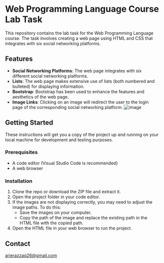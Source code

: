 # Web Programming Language Course Lab Task

This repository contains the lab task for the Web Programming Language course. The task involves creating a web page using HTML and CSS that integrates with six social networking platforms.

## Features

- **Social Networking Platforms**: The web page integrates with six different social networking platforms.
- **Lists**: The web page makes extensive use of lists (both numbered and bulleted) for displaying information.
- **Bootstrap**: Bootstrap has been used to enhance the features and aesthetics of the web page.
- **Image Links**: Clicking on an image will redirect the user to the login page of the corresponding social networking platform.
![image](https://github.com/user-attachments/assets/e03f792c-5c7b-49fc-9075-70f02ddda690)


## Getting Started

These instructions will get you a copy of the project up and running on your local machine for development and testing purposes.

### Prerequisites

- A code editor (Visual Studio Code is recommended)
- A web browser

### Installation

1. Clone the repo or download the ZIP file and extract it.
2. Open the project folder in your code editor.
3. If the images are not displaying correctly, you may need to adjust the image paths. To do this:
   - Save the images on your computer.
   - Copy the path of the image and replace the existing path in the HTML file with the copied path.
4. Open the HTML file in your web browser to run the project.


## Contact
arierazzaq26@gmail.com
